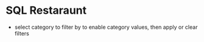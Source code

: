 # SQL Restaraunt
- select category to filter by to enable category values, then apply or clear filters




